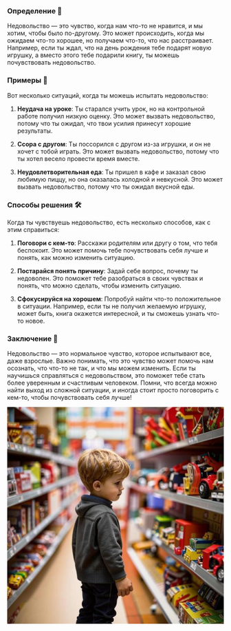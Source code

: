 ### Определение 📖
Недовольство — это чувство, когда нам что-то не нравится, и мы хотим, чтобы было по-другому. Это может происходить, когда мы ожидаем что-то хорошее, но получаем что-то, что нас расстраивает. Например, если ты ждал, что на день рождения тебе подарят новую игрушку, а вместо этого тебе подарили книгу, ты можешь почувствовать недовольство.

### Примеры 🧒
Вот несколько ситуаций, когда ты можешь испытать недовольство:

1. **Неудача на уроке**: Ты старался учить урок, но на контрольной работе получил низкую оценку. Это может вызвать недовольство, потому что ты ожидал, что твои усилия принесут хорошие результаты.

2. **Ссора с другом**: Ты поссорился с другом из-за игрушки, и он не хочет с тобой играть. Это может вызвать недовольство, потому что ты хотел весело провести время вместе.

3. **Неудовлетворительная еда**: Ты пришел в кафе и заказал свою любимую пиццу, но она оказалась холодной и невкусной. Это может вызвать недовольство, потому что ты ожидал вкусной еды.

### Способы решения 🛠️
Когда ты чувствуешь недовольство, есть несколько способов, как с этим справиться:

1. **Поговори с кем-то**: Расскажи родителям или другу о том, что тебя беспокоит. Это может помочь тебе почувствовать себя лучше и понять, как можно изменить ситуацию.

2. **Постарайся понять причину**: Задай себе вопрос, почему ты недоволен. Это поможет тебе разобраться в своих чувствах и понять, что можно сделать, чтобы изменить ситуацию.

3. **Сфокусируйся на хорошем**: Попробуй найти что-то положительное в ситуации. Например, если ты не получил желаемую игрушку, может быть, книга окажется интересной, и ты сможешь узнать что-то новое.

### Заключение 🌈
Недовольство — это нормальное чувство, которое испытывают все, даже взрослые. Важно понимать, что это чувство может помочь нам осознать, что что-то не так, и что мы можем изменить. Если ты научишься справляться с недовольством, это поможет тебе стать более уверенным и счастливым человеком. Помни, что всегда можно найти выход из сложной ситуации, и иногда стоит просто поговорить с кем-то, чтобы почувствовать себя лучше!



![Изображение недовольство](недовольство.jpg)

